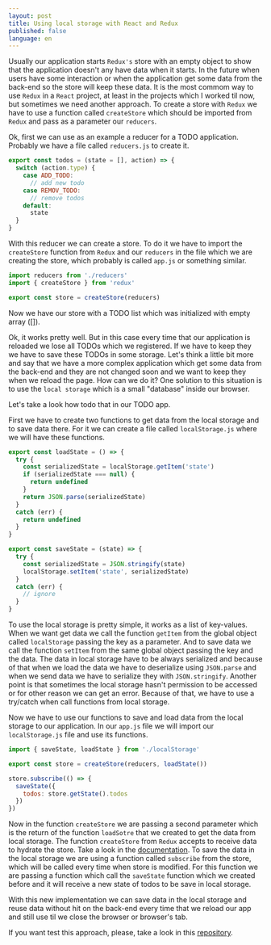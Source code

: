 ```yaml
---
layout: post
title: Using local storage with React and Redux
published: false
language: en
---
```


Usually our application starts `Redux's` store with an empty object to show that the application doesn't any have data when it starts. In the future when users have some interaction or when the application get some data from the back-end so the store will keep these data. It is the most commom way to use `Redux` in a `React` project, at least in the projects which I worked til now, but sometimes we need another approach.
To create a store with `Redux` we have to use a function called `createStore` which should be imported from `Redux` and pass as a parameter our `reducers`.

Ok, first we can use as an example a reducer for a TODO application. Probably we have a file called `reducers.js` to create it.

```javascript
export const todos = (state = [], action) => {
  switch (action.type) {
    case ADD_TODO:
      // add new todo
    case REMOV_TODO:
      // remove todos
    default:
      state
  }
}
```

With this reducer we can create a store. To do it we have to import the `createStore` function from `Redux` and our `reducers` in the file which we are creating the store, which probably is called `app.js` or something similar.

```javascript
import reducers from './reducers'
import { createStore } from 'redux'

export const store = createStore(reducers)
```

Now we have our store with a TODO list which was initialized with empty array ([]).

Ok, it works pretty well. But in this case every time that our application is reloaded we lose all TODOs which we registered. If we have to keep they we have to save these TODOs in some storage.
Let's think a little bit more and say that we have a more complex application which get some data from the back-end and they are not changed soon and we want to keep they when we reload the page. How can we do it?
One solution to this situation is to use the `local storage` which is a small "database" inside our browser.

Let's take a look how todo that in our TODO app.

First we have to create two functions to get data from the local storage and to save data there.
For it we can create a file called `localStorage.js` where we will have these functions.

```javascript
export const loadState = () => {
  try {
    const serializedState = localStorage.getItem('state')
    if (serializedState === null) {
      return undefined
    }
    return JSON.parse(serializedState)
  }
  catch (err) {
    return undefined
  }
}

export const saveState = (state) => {
  try {
    const serializedState = JSON.stringify(state)
    localStorage.setItem('state', serializedState)
  }
  catch (err) {
    // ignore
  }
}
```

To use the local storage is pretty simple, it works as a list of key-values. When we want get data we call the function `getItem` from the global object called `localStorage` passing the key as a parameter. And to save data we call the function `setItem` from the same global object passing the key and the data.
The data in local storage have to be always serialized and because of that when we load the data we have to deserialize using `JSON.parse` and when we send data we have to serialize they with `JSON.stringify`.
Another point is that sometimes the local storage hasn't permission to be accessed or for other reason we can get an error. Because of that, we have to use a try/catch when call functions from local storage.

Now we have to use our functions to save and load data from the local storage to our application.
In our `app.js` file we will import our `localStorage.js` file and use its functions.

```javascript
import { saveState, loadState } from './localStorage'

export const store = createStore(reducers, loadState())

store.subscribe(() => {
  saveState({
    todos: store.getState().todos
  })
})
```

Now in the function `createStore` we are passing a second parameter which is the return of the function `loadSotre` that we created to get the data from local storage. The function `createStore` from `Redux` accepts to receive data to hydrate the store. Take a look in the [documentation](https://github.com/reactjs/redux/blob/master/docs/api/createStore.md).
To save the data in the local storage we are using a function called `subscribe` from the store, which will be called every time when store is modified. For this function we are passing a function which call the `saveState` function which we created before and it will receive a new state of todos to be save in local storage.

With this new implementation we can save data in the local storage and reuse data without hit on the back-end every time that we reload our app and still use til we close the browser or browser's tab.

If you want test this approach, please, take a look in this [repository](https://github.com/rodrigo-morais/react-redux-to-do).
